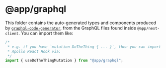 # @app/graphql

This folder contains the auto-generated types and components produced by
[`graphql-code-generator`](https://github.com/dotansimha/graphql-code-generator),
from the GraphQL files found inside `@app/next-client`. You can import them
like:

```js
/*
 * e.g. if you have `mutation DoTheThing { ... }`, then you can import the
 * Apollo React Hook via:
 */
import { useDoTheThingMutation } from "@app/graphql";
```
